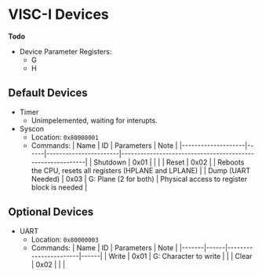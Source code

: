 # VISC-I Devices
**Todo**
- Device Parameter Registers:
    - G
    - H
## Default Devices
- Timer
    - Unimpelemented, waiting for interupts.
- Syscon
    - Location: `0x80000001`
    - Commands:
        | Name               | ID   | Parameters            | Note                                                      |
        |--------------------|------|-----------------------|-----------------------------------------------------------|
        | Shutdown           | 0x01 |                       |                                                           |
        | Reset              | 0x02 |                       | Reboots the CPU, resets all registers (HPLANE and LPLANE) |
        | Dump (UART Needed) | 0x03 | G: Plane (2 for both) | Physical access to register block is needed               |

## Optional Devices
- UART
    - Location: `0x80000003`
    - Commands:
        | Name  | ID   | Parameters            | Note |
        |-------|------|-----------------------|------|
        | Write | 0x01 | G: Character to write |      |
        | Clear | 0x02 |                       |      |
